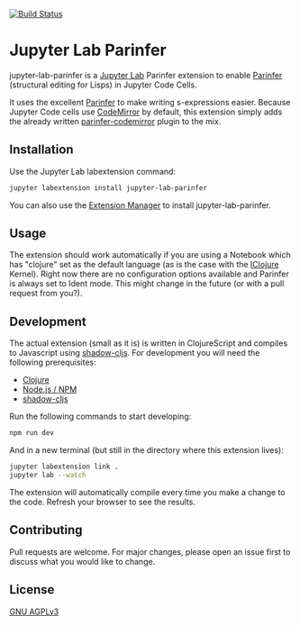 [![Build Status](https://travis-ci.com/jelmerderonde/jupyter-lab-parinfer.svg?branch=master)](https://travis-ci.com/jelmerderonde/jupyter-lab-parinfer)

# Jupyter Lab Parinfer

jupyter-lab-parinfer is a [Jupyter Lab](https://jupyterlab.readthedocs.io/en/stable/index.html) Parinfer extension to enable [Parinfer](https://shaunlebron.github.io/parinfer/) (structural editing for Lisps) in Jupyter Code Cells.

It uses the excellent [Parinfer](https://shaunlebron.github.io/parinfer/) to make writing s-expressions easier. Because Jupyter Code cells use [CodeMirror](https://codemirror.net/) by default, this extension simply adds the already written [parinfer-codemirror](https://github.com/shaunlebron/parinfer-codemirror) plugin to the mix.

## Installation
Use the Jupyter Lab labextension command:

```bash
jupyter labextension install jupyter-lab-parinfer
```

You can also use the [Extension Manager](https://jupyterlab.readthedocs.io/en/stable/user/extensions.html#using-the-extension-manager) to install jupyter-lab-parinfer.

## Usage
The extension should work automatically if you are using a Notebook which has "clojure" set as the default language (as is the case with the [IClojure](https://github.com/HCADatalab/IClojure) Kernel). Right now there are no configuration options available and Parinfer is always set to Ident mode. This might change in the future (or with a pull request from you?).

## Development
The actual extension (small as it is) is written in ClojureScript and compiles to Javascript using [shadow-cljs](http://shadow-cljs.org/). For development you will need the following prerequisites:

* [Clojure](https://clojure.org/guides/getting_started)
* [Node.js / NPM](https://nodejs.org/en/download/)
* [shadow-cljs](http://shadow-cljs.org/)

Run the following commands to start developing:
```bash
npm run dev
```

And in a new terminal (but still in the directory where this extension lives):
```bash
jupyter labextension link .
jupyter lab --watch
```

The extension will automatically compile every time you make a change to the code. Refresh your browser to see the results.

## Contributing
Pull requests are welcome. For major changes, please open an issue first to discuss what you would like to change.

## License
[GNU AGPLv3](https://choosealicense.com/licenses/agpl-3.0/)